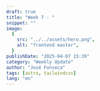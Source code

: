 ```yaml
---
draft: true
title: "Week 7 - "
snippet: ""
image:
  {
    src: "../../assets/hero.png",
    alt: "frontend master",
  }
publishDate: "2025-04-07 15:39"
category: "Weekly Update"
author: "José Fonseca"
tags: [astro, tailwindcss]
lang: "en"
---
```


